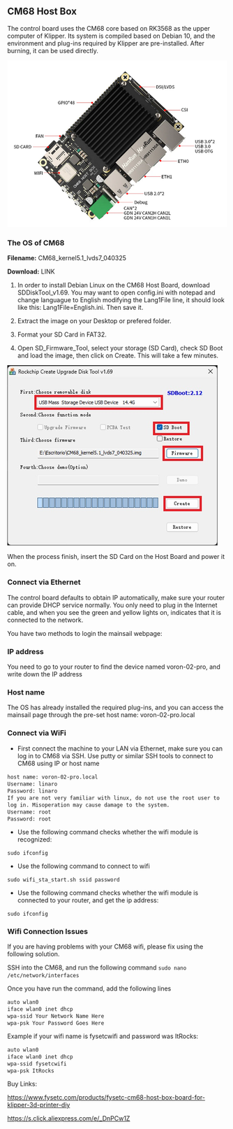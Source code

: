 ## CM68 Host Box

The control board uses the CM68 core based on RK3568 as the upper computer of Klipper. Its system is compiled based on Debian 10, and the environment and plug-ins required by Klipper are pre-installed. After burning, it can be used directly. 

![](https://github.com/emebecnc/3DPrintingTutorials/blob/main/CM68%20Host%20Board/media/1.png?raw=true)

### The OS of CM68

**Filename:** CM68_kernel5.1_lvds7_040325

**Download:** LINK

1. In order to install Debian Linux on the CM68  Host Board, download SDDiskTool_v1.69. You may want to open config.ini with notepad and change languague to English modifying the Lang1File line, it should look like this: Lang1File=English.ini. Then save it.

2. Extract the image on your Desktop or prefered folder.

3. Format your SD Card in FAT32. 

4. Open SD_Firmware_Tool, select your storage (SD Card), check SD Boot and load the image, then click on Create. This will take a few minutes. 

![](https://github.com/emebecnc/3DPrintingTutorials/blob/main/CM68%20Host%20Board/media/2.jpg?raw=true)

When the process finish, insert the SD Card on the Host Board and power it on. 

### Connect via Ethernet

The control board defaults to obtain IP automatically, make sure your router can provide DHCP service normally. You only need to plug in the Internet cable, and when you see the green and yellow lights on, indicates that it is connected to the network.

You have two methods to login the mainsail webpage:

### IP address
You need to go to your router to find the device named voron-02-pro, and write down the IP address
### Host name
The OS has already installed the required plug-ins, and you can access the mainsail page through the pre-set host name: voron-02-pro.local

### Connect via WiFi

- First connect the machine to your LAN via Ethernet, make sure you can log in to CM68 via SSH. Use putty or similar SSH tools to connect to CM68 using IP or host name

```
host name: voron-02-pro.local
Username: linaro
Password: linaro
If you are not very familiar with linux, do not use the root user to log in. Misoperation may cause damage to the system.
Username: root
Password: root
```

- Use the following command checks whether the wifi module is recognized:
```
sudo ifconfig
```
- Use the following command to connect to wifi
```
sudo wifi_sta_start.sh ssid password
```
- Use the following command checks whether the wifi module is connected to your router, and get the ip address:
```
sudo ifconfig
```
### Wifi Connection Issues
If you are having problems with your CM68 wifi, please fix using the following solution. 

SSH into the CM68, and run the following command `sudo nano /etc/network/interfaces`

Once you have run the command, add the following lines 

```
auto wlan0
iface wlan0 inet dhcp
wpa-ssid Your Network Name Here
wpa-psk Your Password Goes Here
```
Example if your wifi name is fysetcwifi and password was ItRocks:
```
auto wlan0
iface wlan0 inet dhcp
wpa-ssid fysetcwifi
wpa-psk ItRocks
```

Buy Links:

https://www.fysetc.com/products/fysetc-cm68-host-box-board-for-klipper-3d-printer-diy

https://s.click.aliexpress.com/e/_DnPCw1Z
